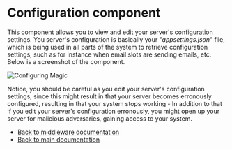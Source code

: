
# Configuration component

This component allows you to view and edit your server's configuration settings. You server's configuration
is basically your _"appsettings.json"_ file, which is being used in all parts of the system to
retrieve configuration settings, such as for instance when email slots are sending emails, etc.
Below is a screenshot of the component.

![Configuring Magic](https://raw.githubusercontent.com/polterguy/polterguy.github.io/master/images/configuring-smtp.jpg)

Notice, you should be careful as you edit your server's configuration settings, since this might
result in that your server becomes erronously configured, resulting in that your system stops working -
In addition to that if you edit your server's configuration erronously, you might open up your server
for malicious adversaries, gaining access to your system.

* [Back to middleware documentation](/documentation/magic/)
* [Back to main documentation](/documentation/)
